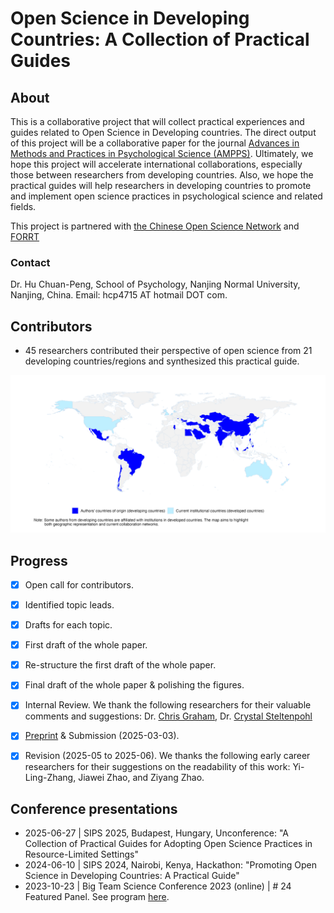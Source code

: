# Open Science in Developing Countries: A Collection of Practical Guides

## About

This is a collaborative project that will collect practical experiences and guides related to Open Science in Developing countries. The direct output of this project will be a collaborative paper for the journal [Advances in Methods and Practices in Psychological Science (AMPPS)](https://www.psychologicalscience.org/publications/ampps). Ultimately, we hope this project will accelerate international collaborations, especially those between researchers from developing countries. Also, we hope the practical guides will help researchers in developing countries to promote and implement open science practices in psychological science and related fields.

This project is partnered with [the Chinese Open Science Network](https://open-sci.cn/) and [FORRT](https://forrt.org/)

### Contact

Dr. Hu Chuan-Peng, School of Psychology, Nanjing Normal University, Nanjing, China. Email: hcp4715 AT hotmail DOT com.

## Contributors

-   45 researchers contributed their perspective of open science from 21 developing countries/regions and synthesized this practical guide.

<!-- insert the png figure here: -->

![Contributors](Authors_Geo.png)

## Progress

-   [x] Open call for contributors.

-   [x] Identified topic leads.

-   [x] Drafts for each topic.

-   [x] First draft of the whole paper.

-   [x] Re-structure the first draft of the whole paper.

-   [x] Final draft of the whole paper & polishing the figures.

-   [x] Internal Review. We thank the following researchers for their valuable comments and suggestions: Dr. [Chris Graham](https://www.researchgate.net/profile/Chris-Graham-17), Dr. [Crystal Steltenpohl](https://cnsyoung.com/)

-   [x] [Preprint](http://osf.io/7ubk2) & Submission (2025-03-03).
-   [x] Revision (2025-05 to 2025-06). We thanks the following early career researchers for their suggestions on the readability of this work: Yi-Ling-Zhang, Jiawei Zhao, and Ziyang Zhao.

## Conference presentations
-   2025-06-27 \| SIPS 2025, Budapest, Hungary, Unconference: "A Collection of Practical Guides for Adopting Open Science Practices in Resource-Limited Settings"
-   2024-06-10 \| SIPS 2024, Nairobi, Kenya, Hackathon: "Promoting Open Science in Developing Countries: A Practical Guide"
-   2023-10-23 \| Big Team Science Conference 2023 (online) \| \# 24 Featured Panel. See program [here](https://bigteamscienceconference.github.io/program/).

<!-- env: run directly on Macbook Pro-->
